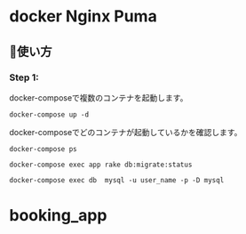 # docker Nginx Puma
## :memo:使い方

### Step 1: 
docker-composeで複数のコンテナを起動します。

`docker-compose up -d`


docker-composeでどのコンテナが起動しているかを確認します。

`docker-compose ps `

`docker-compose exec app rake db:migrate:status`

`docker-compose exec db  mysql -u user_name -p -D mysql`




# booking_app
